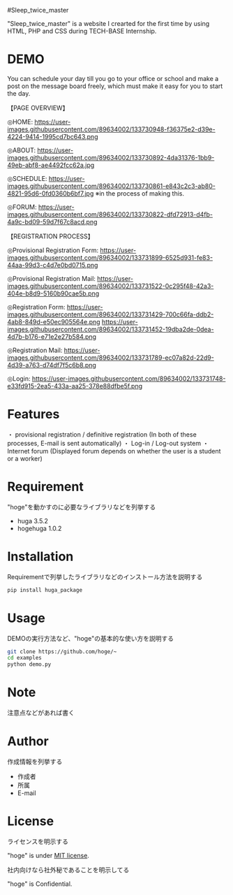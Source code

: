 #Sleep_twice_master

"Sleep_twice_master" is a website I crearted for the first time by using HTML, PHP and CSS during TECH-BASE Internship.

# DEMO

You can schedule your day till you go to your office or school and make a post on the message board freely, which must make it easy for you to start the day.

【PAGE OVERVIEW】

◎HOME: 
https://user-images.githubusercontent.com/89634002/133730948-f36375e2-d39e-4224-9414-1995cd7bc643.png

◎ABOUT: 
https://user-images.githubusercontent.com/89634002/133730892-4da31376-1bb9-49eb-abf8-ae4492fcc62a.jpg

◎SCHEDULE: 
https://user-images.githubusercontent.com/89634002/133730861-e843c2c3-ab80-4821-95d6-0fd0360b6bf7.jpg 
※in the process of making this.

◎FORUM: 
https://user-images.githubusercontent.com/89634002/133730822-dfd72913-d4fb-4a9c-bd09-59d7f67c8acd.png

【REGISTRATION PROCESS】

◎Provisional Registration Form: 
  https://user-images.githubusercontent.com/89634002/133731899-6525d931-fe83-44aa-99d3-c4d7e0bd0715.png

◎Provisional Registration Mail:
  https://user-images.githubusercontent.com/89634002/133731522-0c295f48-42a3-404e-b8d9-5160b90cae5b.png

◎Registration Form:
  https://user-images.githubusercontent.com/89634002/133731429-700c66fa-ddb2-4ab8-849d-e50ec905564e.png
  https://user-images.githubusercontent.com/89634002/133731452-19dba2de-0dea-4d7b-b176-e71e2e27b584.png

◎Registration Mail:
  https://user-images.githubusercontent.com/89634002/133731789-ec07a82d-22d9-4d39-a763-d74df7f5c6b8.png

◎Login: 
  https://user-images.githubusercontent.com/89634002/133731748-e33fd915-2ea5-433a-aa25-378e88dfbe5f.png
 
# Features
・ provisional registration / definitive registration (In both of these processes, E-mail is sent automatically)
・ Log-in / Log-out system
・ Internet forum (Displayed forum depends on whether the user is a student or a worker)
 
# Requirement
 
"hoge"を動かすのに必要なライブラリなどを列挙する
 
* huga 3.5.2
* hogehuga 1.0.2
 
# Installation
 
Requirementで列挙したライブラリなどのインストール方法を説明する
 
```bash
pip install huga_package
```
 
# Usage
 
DEMOの実行方法など、"hoge"の基本的な使い方を説明する
 
```bash
git clone https://github.com/hoge/~
cd examples
python demo.py
```
 
# Note
 
注意点などがあれば書く
 
# Author
 
作成情報を列挙する
 
* 作成者
* 所属
* E-mail
 
# License
ライセンスを明示する
 
"hoge" is under [MIT license](https://en.wikipedia.org/wiki/MIT_License).
 
社内向けなら社外秘であることを明示してる
 
"hoge" is Confidential.
